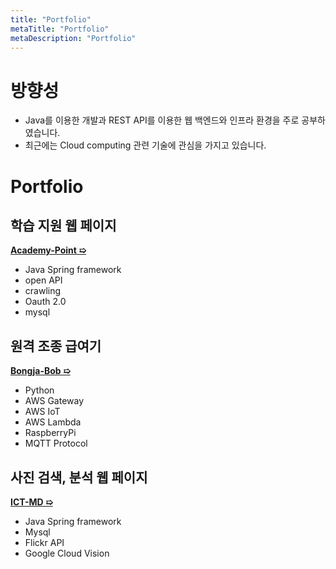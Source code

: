 ```yaml
---
title: "Portfolio"
metaTitle: "Portfolio"
metaDescription: "Portfolio"
---
```

# 방향성
- Java를 이용한 개발과 REST API를 이용한 웹 백엔드와 인프라 환경을 주로 공부하였습니다.
- 최근에는  Cloud computing 관련 기술에 관심을 가지고 있습니다.

# Portfolio
## 학습 지원 웹 페이지
**[Academy-Point &#10159;](./Portfolio/Academy-Point)**
- Java Spring framework
- open API
- crawling
- Oauth 2.0
- mysql

## 원격 조종 급여기
**[Bongja-Bob &#10159;](./Portfolio/Bongja-Bob)**
- Python
- AWS Gateway
- AWS IoT
- AWS Lambda
- RaspberryPi
- MQTT Protocol

## 사진 검색, 분석 웹 페이지
**[ICT-MD &#10159;](./Portfolio/ICT-MD)**
- Java Spring framework
- Mysql
- Flickr API
- Google Cloud Vision


